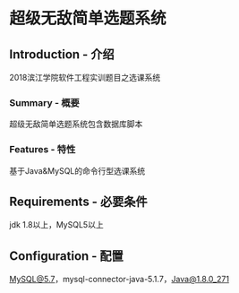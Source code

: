 # 超级无敌简单选题系统

## Introduction - 介绍
2018滨江学院软件工程实训题目之选课系统
### Summary - 概要
超级无敌简单选题系统包含数据库脚本
### Features - 特性
基于Java&MySQL的命令行型选课系统
## Requirements - 必要条件
jdk 1.8以上，MySQL5以上
## Configuration - 配置
MySQL@5.7，mysql-connector-java-5.1.7，Java@1.8.0_271
